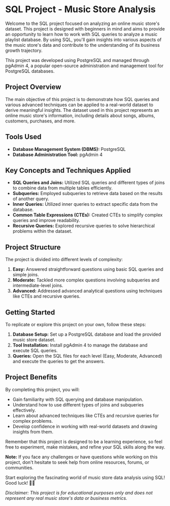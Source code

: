 # SQL Project - Music Store Analysis


Welcome to the SQL project focused on analyzing an online music store's dataset. This project is designed with beginners in mind and aims to provide an opportunity to learn how to work with SQL queries to analyze a music playlist database. By using SQL, you'll gain insights into various aspects of the music store's data and contribute to the understanding of its business growth trajectory.

This project was developed using PostgreSQL and managed through pgAdmin 4, a popular open-source administration and management tool for PostgreSQL databases.

## Project Overview

The main objective of this project is to demonstrate how SQL queries and various advanced techniques can be applied to a real-world dataset to derive meaningful insights. The dataset used in this project represents an online music store's information, including details about songs, albums, customers, purchases, and more.

## Tools Used

- **Database Management System (DBMS):** PostgreSQL
- **Database Administration Tool:** pgAdmin 4

## Key Concepts and Techniques Applied

- **SQL Queries and Joins:** Utilized SQL queries and different types of joins to combine data from multiple tables efficiently.
- **Subqueries:** Employed subqueries to retrieve data based on the results of another query.
- **Inner Queries:** Utilized inner queries to extract specific data from the database.
- **Common Table Expressions (CTEs):** Created CTEs to simplify complex queries and improve readability.
- **Recursive Queries:** Explored recursive queries to solve hierarchical problems within the dataset.

## Project Structure

The project is divided into different levels of complexity:

1. **Easy:** Answered straightforward questions using basic SQL queries and simple joins.
2. **Moderate:** Tackled more complex questions involving subqueries and intermediate-level joins.
3. **Advanced:** Addressed advanced analytical questions using techniques like CTEs and recursive queries.

## Getting Started

To replicate or explore this project on your own, follow these steps:

1. **Database Setup:** Set up a PostgreSQL database and load the provided music store dataset.
2. **Tool Installation:** Install pgAdmin 4 to manage the database and execute SQL queries.
3. **Queries:** Open the SQL files for each level (Easy, Moderate, Advanced) and execute the queries to get the answers.

## Project Benefits

By completing this project, you will:

- Gain familiarity with SQL querying and database manipulation.
- Understand how to use different types of joins and subqueries effectively.
- Learn about advanced techniques like CTEs and recursive queries for complex problems.
- Develop confidence in working with real-world datasets and drawing insights from them.

Remember that this project is designed to be a learning experience, so feel free to experiment, make mistakes, and refine your SQL skills along the way.

**Note:** If you face any challenges or have questions while working on this project, don't hesitate to seek help from online resources, forums, or communities.

Start exploring the fascinating world of music store data analysis using SQL! Good luck! 🎵🎶

*Disclaimer: This project is for educational purposes only and does not represent any real music store's data or business metrics.*
